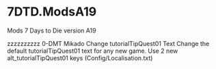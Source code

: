 # 7DTD.ModsA19
Mods 7 Days to Die version A19

zzzzzzzzzz 0-DMT Mikado Change tutorialTipQuest01 Text
Change the default tutorialTipQuest01 text for any new game.
Use 2 new alt_tutorialTipQuest01 keys (Config/Localisation.txt)
